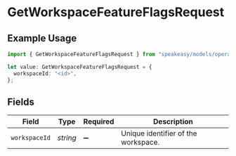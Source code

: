 # GetWorkspaceFeatureFlagsRequest

## Example Usage

```typescript
import { GetWorkspaceFeatureFlagsRequest } from "speakeasy/models/operations";

let value: GetWorkspaceFeatureFlagsRequest = {
  workspaceId: "<id>",
};
```

## Fields

| Field                               | Type                                | Required                            | Description                         |
| ----------------------------------- | ----------------------------------- | ----------------------------------- | ----------------------------------- |
| `workspaceId`                       | *string*                            | :heavy_minus_sign:                  | Unique identifier of the workspace. |